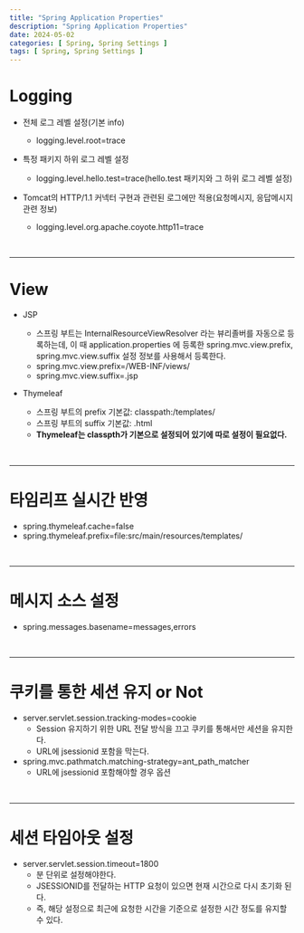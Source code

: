 ```yaml
---
title: "Spring Application Properties"
description: "Spring Application Properties"
date: 2024-05-02
categories: [ Spring, Spring Settings ]
tags: [ Spring, Spring Settings ]
---
```


# Logging

- 전체 로그 레벨 설정(기본 info)  
  - logging.level.root=trace  
- 특정 패키지 하위 로그 레벨 설정  
  - logging.level.hello.test=trace(hello.test 패키지와 그 하위 로그 레벨 설정) 
  
- Tomcat의 HTTP/1.1 커넥터 구현과 관련된 로그에만 적용(요청메시지, 응답메시지 관련 정보)
  - logging.level.org.apache.coyote.http11=trace

<br/>
<hr>

# View

- JSP
  - 스프링 부트는 InternalResourceViewResolver 라는 뷰리졸버를 자동으로 등록하는데, 이 때 application.properties 에 등록한 spring.mvc.view.prefix, spring.mvc.view.suffix 설정 정보를 사용해서 등록한다.  
  - spring.mvc.view.prefix=/WEB-INF/views/  
  - spring.mvc.view.suffix=.jsp  

- Thymeleaf
  - 스프링 부트의 prefix 기본값: classpath:/templates/
  - 스프링 부트의 suffix 기본값: .html
  - **Thymeleaf는 classpth가 기본으로 설정되어 있기에 따로 설정이 필요없다.** 

<br/>
<hr>

# 타임리프 실시간 반영

- spring.thymeleaf.cache=false
- spring.thymeleaf.prefix=file:src/main/resources/templates/

<br/>
<hr>

# 메시지 소스 설정

- spring.messages.basename=messages,errors

<br/>
<hr>

# 쿠키를 통한 세션 유지 or Not

- server.servlet.session.tracking-modes=cookie
  - Session 유지하기 위한 URL 전달 방식을 끄고 쿠키를 통해서만 세션을 유지한다.
  - URL에 jsessionid 포함을 막는다. 
- spring.mvc.pathmatch.matching-strategy=ant_path_matcher
  - URL에 jsessionid 포함해야할 경우 옵션

<br/>
<hr>

# 세션 타임아웃 설정

- server.servlet.session.timeout=1800
  - 분 단위로 설정해야한다. 
  - JSESSIONID를 전달하는 HTTP 요청이 있으면 현재 시간으로 다시 초기화 된다. 
  - 즉, 해당 설정으로 최근에 요청한 시간을 기준으로 설정한 시간 정도를 유지할 수 있다.  


